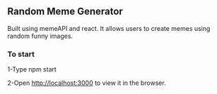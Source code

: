 ## Random Meme Generator

Built using memeAPI and react. It allows users to create memes using random funny images.


### To start

1-Type npm start

2-Open [http://localhost:3000](http://localhost:3000) to view it in the browser.


